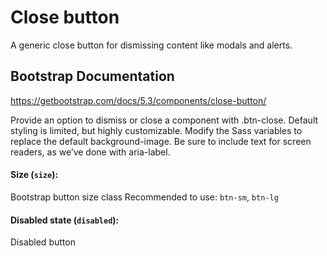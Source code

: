# Close button

A generic close button for dismissing content like modals and alerts.

## Bootstrap Documentation
https://getbootstrap.com/docs/5.3/components/close-button/

Provide an option to dismiss or close a component with .btn-close. Default styling is limited, but highly customizable. Modify the Sass variables to replace the default background-image. Be sure to include text for screen readers, as we’ve done with aria-label.

#### Size (`size`):
Bootstrap button size class
Recommended to use: `btn-sm`, `btn-lg`

#### Disabled state (`disabled`):
Disabled button